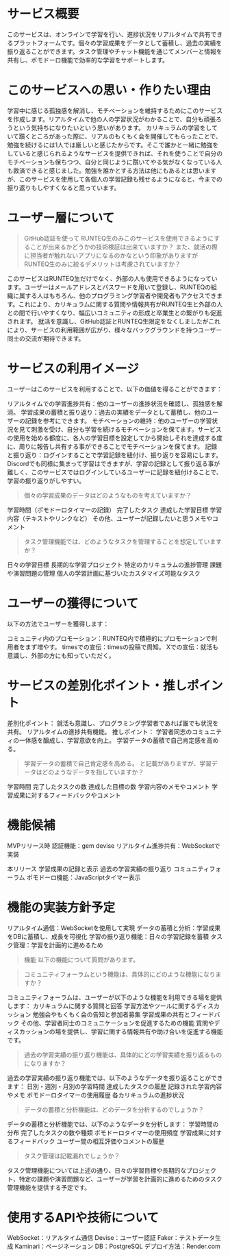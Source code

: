 # サービス概要
このサービスは、オンラインで学習を行い、進捗状況をリアルタイムで共有できるプラットフォームです。個々の学習成果をデータとして蓄積し、過去の実績を振り返ることができます。タスク管理やチャット機能を通じてメンバーと情報を共有し、ポモドーロ機能で効率的な学習をサポートします。

# このサービスへの思い・作りたい理由
学習中に感じる孤独感を解消し、モチベーションを維持するためにこのサービスを作成します。リアルタイムで他の人の学習状況がわかることで、自分も頑張ろうという気持ちになりたいという思いがあります。
カリキュラムの学習をしていて躓くところがあった際に、リアルのもくもく会を開催してもらったことで、勉強を続けるには1人では厳しいと感じたからです。そこで誰かと一緒に勉強をしていると感じられるようなサービスを提供できれば、それを使うことで自分のモチベーションも保ちつつ、自分と同じように躓いてやる気がなくなっている人も救済できると感じました。勉強を誰かとする方法は他にもあるとは思いますが、このサービスを使用して各個人の学習記録も残せるようになると、今までの振り返りもしやすくなると思っています。

# ユーザー層について
> GitHub認証を使って RUNTEQ生のみこのサービスを使用できるようにすることが出来るかどうかの技術検証は出来ていますか？
また、就活の際に担当者が触れないアプリになるのかなという印象がありますが RUNTEQ生のみに絞るデメリットは考慮されていますか？

このサービスはRUNTEQ生だけでなく、外部の人も使用できるようになっています。ユーザーはメールアドレスとパスワードを用いて登録し、RUNTEQの組織に属する人はもちろん、他のプログラミング学習者や開発者もアクセスできます。これにより、カリキュラムに関する質問や情報共有がRUNTEQ生と外部の人との間で行いやすくなり、幅広いコミュニティの形成と卒業生との繋がりも促進されます。
就活を意識し、GitHub認証とRUNTEQ生限定をなくしましたがこれにより、サービスの利用範囲が広がり、様々なバックグラウンドを持つユーザー同士の交流が期待できます。

# サービスの利用イメージ
ユーザーはこのサービスを利用することで、以下の価値を得ることができます：

リアルタイムでの学習進捗共有：他のユーザーの進捗状況を確認し、孤独感を解消。
学習成果の蓄積と振り返り：過去の実績をデータとして蓄積し、他のユーザーの記録を参考にできます。
モチベーションの維持：他のユーザーの学習状況を見て刺激を受け、自分も学習を続けるモチベーションを保てます。サービスの使用を始める都度に、各人の学習目標を設定してから開始しそれを達成する度に、周りに報告し共有する事ができることでモチベーションを保てます。
記録と振り返り：ログインすることで学習記録を紐付け、振り返りを容易にします。
Discordでも同様に集まって学習はできますが、学習の記録として振り返る事が難しく、このサービスではログインしているユーザーに記録を紐付けることで、学習の振り返りがしやすい。

> 個々の学習成果のデータはどのようなものを考えていますか？

学習時間（ポモドーロタイマーの記録）
完了したタスク
達成した学習目標
学習内容（テキストやリンクなど）
その他、ユーザーが記録したいと思うメモやコメント

> タスク管理機能では、どのようなタスクを管理することを想定していますか？

日々の学習目標
長期的な学習プロジェクト
特定のカリキュラムの進捗管理
課題や演習問題の管理
個人の学習計画に基づいたカスタマイズ可能なタスク

# ユーザーの獲得について
以下の方法でユーザーを獲得します：

コミュニティ内のプロモーション：RUNTEQ内で積極的にプロモーションで利用者をまず増やす。
timesでの宣伝：timesの投稿で周知。
Xでの宣伝：就活も意識し、外部の方にも知っていただく。

# サービスの差別化ポイント・推しポイント
差別化ポイント：
就活も意識し、プログラミング学習者であれば誰でも状況を共有。
リアルタイムの進捗共有機能。
推しポイント：
学習者同志のコミュニティの一体感を醸成し、学習意欲を向上。
学習データの蓄積で自己肯定感を高める。

> 学習データの蓄積で自己肯定感を高める。
と記載がありますが、学習データはどのようなデータを指していますか？

学習時間
完了したタスクの数
達成した目標の数
学習内容のメモやコメント
学習成果に対するフィードバックやコメント


# 機能候補
MVPリリース時
認証機能：gem devise
リアルタイム進捗共有：WebSocketで実装

本リリース
学習成果の記録と表示
過去の学習実績の振り返り
コミュニティフォーラム
ポモドーロ機能：JavaScriptタイマー表示

# 機能の実装方針予定
リアルタイム通信：WebSocketを使用して実現
データの蓄積と分析：学習成果をDBに蓄積し、成長を可視化
学習の振り返り機能：日々の学習記録を蓄積
タスク管理：学習を計画的に進めるため

> 機能
以下の機能について質問があります。

> コミュニティフォーラムという機能は、具体的にどのような機能になりますか？

コミュニティフォーラムは、ユーザーが以下のような機能を利用できる場を提供します：
カリキュラムに関する質問と回答
学習方法やツールに関するディスカッション
勉強会やもくもく会の告知と参加者募集
学習成果の共有とフィードバック
その他、学習者同士のコミュニケーションを促進するための機能
質問やディスカッションの場を提供し、学習に関する情報共有や助け合いを促進する機能です。

> 過去の学習実績の振り返り機能は、具体的にどの学習実績を振り返るものになりますか？

過去の学習実績の振り返り機能では、以下のようなデータを振り返ることができます：
日別・週別・月別の学習時間
達成したタスクの履歴
記録された学習内容やメモ
ポモドーロタイマーの使用履歴
各カリキュラムの進捗状況

> データの蓄積と分析機能は、どのデータを分析するのでしょうか？

データの蓄積と分析機能では、以下のようなデータを分析します：
学習時間の分布
完了したタスクの数や種類
ポモドーロタイマーの使用頻度
学習成果に対するフィードバック
ユーザー間の相互評価やコメントの履歴

> タスク管理は記載漏れでしょうか？

タスク管理機能については上述の通り、日々の学習目標や長期的なプロジェクト、特定の課題や演習問題など、ユーザーが学習を計画的に進めるためのタスク管理機能を提供する予定です。

# 使用するAPIや技術について
WebSocket：リアルタイム通信
Devise：ユーザー認証
Faker：テストデータ生成
Kaminari：ページネーション
DB：PostgreSQL
デプロイ方法：Render.com
